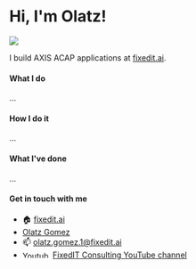 # Hi, I'm Olatz!

<img src="https://fixedit-public-hosted.s3.eu-north-1.amazonaws.com/graphics/cover2.jpg"/>

I build AXIS ACAP applications at [fixedit.ai](https://fixedit.ai).

#### What I do
...

#### How I do it
...

#### What I've done
...

#### Get in touch with me

- :house: [fixedit.ai](https://fixedit.ai)
- [Olatz Gomez](https://www.linkedin.com/in/olatz-g%C3%B3mez-274b36220/)
- 📫 olatz.gomez.1@fixedit.ai
-  <img src="https://camo.githubusercontent.com/3e7bde51e09eccc5ddb1efb9b6a0f628518b6b2a75b3f0ffbd10672c34fee20c/68747470733a2f2f666978656469742d7075626c69632d686f737465642e73332e65752d6e6f7274682d312e616d617a6f6e6177732e636f6d2f67726170686963732f79745f6c6f676f5f7267625f6c696768742e706e67" alt="YoutubeIcon" width="50" height="12">  [FixedIT Consulting YouTube channel](https://www.youtube.com/channel/UCU6flV4LcfHUB8SD33_fuNQ)
